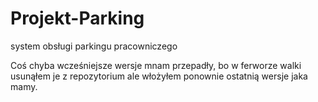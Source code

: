 # Projekt-Parking
 system obsługi parkingu pracowniczego
 
 Coś chyba wcześniejsze wersje mnam przepadły, bo w ferworze walki usunąłem je z repozytorium ale włożyłem ponownie ostatnią wersje jaka mamy.

